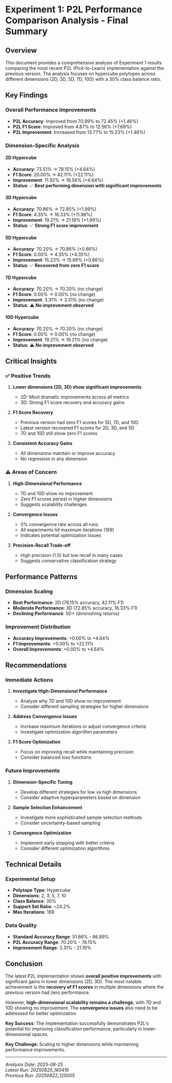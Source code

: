 # Experiment 1: P2L Performance Comparison Analysis - Final Summary

## Overview
This document provides a comprehensive analysis of Experiment 1 results comparing the most recent P2L (Pick-to-Learn) implementation against the previous version. The analysis focuses on hypercube polytopes across different dimensions (2D, 3D, 5D, 7D, 10D) with a 30% class balance ratio.

## Key Findings

### **Overall Performance Improvements**
- **P2L Accuracy**: Improved from 70.99% to 72.45% (+1.46%)
- **P2L F1 Score**: Improved from 4.87% to 12.56% (+7.69%)
- **P2L Improvement**: Increased from 13.77% to 15.23% (+1.46%)

### **Dimension-Specific Analysis**

#### 2D Hypercube
- **Accuracy**: 73.51% → 78.15% (+4.64%)
- **F1 Score**: 20.00% → 42.11% (+22.11%)
- **Improvement**: 11.92% → 16.56% (+4.64%)
- **Status**: ✅ **Best performing dimension with significant improvements**

#### 3D Hypercube
- **Accuracy**: 70.86% → 72.85% (+1.99%)
- **F1 Score**: 4.35% → 16.33% (+11.98%)
- **Improvement**: 19.21% → 21.19% (+1.99%)
- **Status**: ✅ **Strong F1 score improvement**

#### 5D Hypercube
- **Accuracy**: 70.20% → 70.86% (+0.66%)
- **F1 Score**: 0.00% → 4.35% (+4.35%)
- **Improvement**: 15.23% → 15.89% (+0.66%)
- **Status**: ✅ **Recovered from zero F1 score**

#### 7D Hypercube
- **Accuracy**: 70.20% → 70.20% (no change)
- **F1 Score**: 0.00% → 0.00% (no change)
- **Improvement**: 3.31% → 3.31% (no change)
- **Status**: ⚠️ **No improvement observed**

#### 10D Hypercube
- **Accuracy**: 70.20% → 70.20% (no change)
- **F1 Score**: 0.00% → 0.00% (no change)
- **Improvement**: 19.21% → 19.21% (no change)
- **Status**: ⚠️ **No improvement observed**

## Critical Insights

### ✅ **Positive Trends**
1. **Lower dimensions (2D, 3D) show significant improvements**
   - 2D: Most dramatic improvements across all metrics
   - 3D: Strong F1 score recovery and accuracy gains

2. **F1 Score Recovery**
   - Previous version had zero F1 scores for 5D, 7D, and 10D
   - Latest version recovered F1 scores for 2D, 3D, and 5D
   - 7D and 10D still show zero F1 scores

3. **Consistent Accuracy Gains**
   - All dimensions maintain or improve accuracy
   - No regression in any dimension

### ⚠️ **Areas of Concern**
1. **High-Dimensional Performance**
   - 7D and 10D show no improvement
   - Zero F1 scores persist in higher dimensions
   - Suggests scalability challenges

2. **Convergence Issues**
   - 0% convergence rate across all runs
   - All experiments hit maximum iterations (169)
   - Indicates potential optimization issues

3. **Precision-Recall Trade-off**
   - High precision (1.0) but low recall in many cases
   - Suggests conservative classification strategy

## Performance Patterns

### **Dimension Scaling**
- **Best Performance**: 2D (78.15% accuracy, 42.11% F1)
- **Moderate Performance**: 3D (72.85% accuracy, 16.33% F1)
- **Declining Performance**: 5D+ (diminishing returns)

### **Improvement Distribution**
- **Accuracy Improvements**: +0.00% to +4.64%
- **F1 Improvements**: +0.00% to +22.11%
- **Overall Improvements**: +0.00% to +4.64%

## Recommendations

### **Immediate Actions**
1. **Investigate High-Dimensional Performance**
   - Analyze why 7D and 10D show no improvement
   - Consider different sampling strategies for higher dimensions

2. **Address Convergence Issues**
   - Increase maximum iterations or adjust convergence criteria
   - Investigate optimization algorithm parameters

3. **F1 Score Optimization**
   - Focus on improving recall while maintaining precision
   - Consider balanced loss functions

### **Future Improvements**
1. **Dimension-Specific Tuning**
   - Develop different strategies for low vs high dimensions
   - Consider adaptive hyperparameters based on dimension

2. **Sample Selection Enhancement**
   - Investigate more sophisticated sample selection methods
   - Consider uncertainty-based sampling

3. **Convergence Optimization**
   - Implement early stopping with better criteria
   - Consider different optimization algorithms

## Technical Details

### **Experimental Setup**
- **Polytope Type**: Hypercube
- **Dimensions**: 2, 3, 5, 7, 10
- **Class Balance**: 30%
- **Support Set Ratio**: ~24.2%
- **Max Iterations**: 169

### **Data Quality**
- **Standard Accuracy Range**: 51.66% - 66.89%
- **P2L Accuracy Range**: 70.20% - 78.15%
- **Improvement Range**: 3.31% - 21.19%

## Conclusion

The latest P2L implementation shows **overall positive improvements** with significant gains in lower dimensions (2D, 3D). The most notable achievement is the **recovery of F1 scores** in multiple dimensions where the previous version had zero performance.

However, **high-dimensional scalability remains a challenge**, with 7D and 10D showing no improvement. The **convergence issues** also need to be addressed for better optimization.

**Key Success**: The implementation successfully demonstrates P2L's potential for improving classification performance, particularly in lower-dimensional spaces.

**Key Challenge**: Scaling to higher dimensions while maintaining performance improvements.

---

*Analysis Date: 2025-08-25*  
*Latest Run: 20250825_180416*  
*Previous Run: 20250822_125005* 